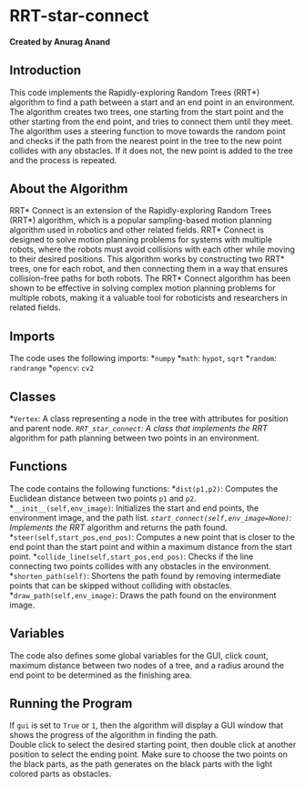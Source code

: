 # RRT-star-connect
#### Created by Anurag Anand

## Introduction
This code implements the Rapidly-exploring Random Trees (RRT*) algorithm to find a path between a start and an end point in an environment. The algorithm creates two trees, one starting from the start point and the other starting from the end point, and tries to connect them until they meet. The algorithm uses a steering function to move towards the random point and checks if the path from the nearest point in the tree to the new point collides with any obstacles. If it does not, the new point is added to the tree and the process is repeated.

## About the Algorithm
RRT* Connect is an extension of the Rapidly-exploring Random Trees (RRT*) algorithm, which is a popular sampling-based motion planning algorithm used in robotics and other related fields. RRT* Connect is designed to solve motion planning problems for systems with multiple robots, where the robots must avoid collisions with each other while moving to their desired positions. This algorithm works by constructing two RRT* trees, one for each robot, and then connecting them in a way that ensures collision-free paths for both robots. The RRT* Connect algorithm has been shown to be effective in solving complex motion planning problems for multiple robots, making it a valuable tool for roboticists and researchers in related fields.

## Imports
The code uses the following imports:
*`numpy`
*`math`: `hypot`, `sqrt`
*`random`: `randrange`
*`opencv`: `cv2`

## Classes
*`Vertex`: A class representing a node in the tree with attributes for position and parent node.
*`RRT_star_connect`: A class that implements the RRT* algorithm for path planning between two points in an environment. 

## Functions
The code contains the following functions:
*`dist(p1,p2)`: Computes the Euclidean distance between two points `p1` and `p2`.
*`__init__(self,env_image)`: Initializes the start and end points, the environment image, and the path list.
*`start_connect(self,env_image=None)`: Implements the RRT* algorithm and returns the path found.
*`steer(self,start_pos,end_pos)`: Computes a new point that is closer to the end point than the start point and within a maximum distance from the start point.
*`collide_line(self,start_pos,end_pos)`: Checks if the line connecting two points collides with any obstacles in the environment.
*`shorten_path(self)`: Shortens the path found by removing intermediate points that can be skipped without colliding with obstacles.
*`draw_path(self,env_image)`: Draws the path found on the environment image.

## Variables
The code also defines some global variables for the GUI, click count, maximum distance between two nodes of a tree, and a radius around the end point to be determined as the finishing area.

## Running the Program
If `gui` is set to `True` or `1`, then the algorithm will display a GUI window that shows the progress of the algorithm in finding the path. <br>
Double click to select the desired starting point, then double click at another position to select the ending point. Make sure to choose the two points on the black parts, as the path generates on the black parts with the light colored parts as obstacles.